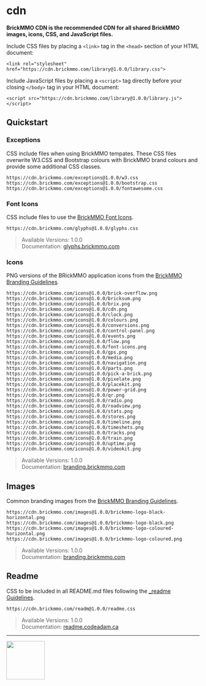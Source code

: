 # cdn

<style>@import url("//cdn.brickmmo.com/readme@1.0.0/readme.css");</style>

**BrickMMO CDN is the recommended CDN for all shared BrickMMO images, icons, CSS, and JavaScript files.**

Include CSS files by placing a `<link>` tag in the `<head>` section of your HTML document:

```
<link rel="stylesheet" href="https://cdn.brickmmo.com/library@1.0.0/library.css">
```

Include JavaScript files by placing a `<script>` tag directly before your closing `</body>` tag in your HTML document:

```
<script src="https://cdn.brickmmo.com/library@1.0.0/library.js"></script>
```

## Quickstart

### Exceptions

CSS include files when using BrickMMO tempates. These CSS files overwrite W3.CSS and Bootstrap colours with BrickMMO brand colours and provide some additional CSS classes.

```
https://cdn.brickmmo.com/exceptions@1.0.0/w3.css
https://cdn.brickmmo.com/exceptions@1.0.0/bootstrap.css
https://cdn.brickmmo.com/exceptions@1.0.0/fontawesome.css
```

### Font Icons

CSS include files to use the [BrickMMO Font Icons](https://glyphs.brickmmo.com).

```
https://cdn.brickmmo.com/glyphs@1.0.0/glyphs.css
```

> Available Versions: 1.0.0  
> Documentation: [glyphs.brickmmo.com](https://glyphs.brickmmo.com)

### Icons

PNG versions of the BRickMMO application icons from the [BrickMMO Branding Guidelines](https://branding.brickmmo.com).

```
https://cdn.brickmmo.com/icons@1.0.0/brick-overflow.png
https://cdn.brickmmo.com/icons@1.0.0/bricksum.png
https://cdn.brickmmo.com/icons@1.0.0/brix.png
https://cdn.brickmmo.com/icons@1.0.0/cdn.png
https://cdn.brickmmo.com/icons@1.0.0/clock.png
https://cdn.brickmmo.com/icons@1.0.0/colours.png
https://cdn.brickmmo.com/icons@1.0.0/conversions.png
https://cdn.brickmmo.com/icons@1.0.0/control-panel.png
https://cdn.brickmmo.com/icons@1.0.0/events.png
https://cdn.brickmmo.com/icons@1.0.0/flow.png
https://cdn.brickmmo.com/icons@1.0.0/font-icons.png
https://cdn.brickmmo.com/icons@1.0.0/gps.png
https://cdn.brickmmo.com/icons@1.0.0/media.png
https://cdn.brickmmo.com/icons@1.0.0/navigation.png
https://cdn.brickmmo.com/icons@1.0.0/parts.png
https://cdn.brickmmo.com/icons@1.0.0/pick-a-brick.png
https://cdn.brickmmo.com/icons@1.0.0/pixelate.png
https://cdn.brickmmo.com/icons@1.0.0/placekit.png
https://cdn.brickmmo.com/icons@1.0.0/power-grid.png
https://cdn.brickmmo.com/icons@1.0.0/qr.png
https://cdn.brickmmo.com/icons@1.0.0/radio.png
https://cdn.brickmmo.com/icons@1.0.0/roadview.png
https://cdn.brickmmo.com/icons@1.0.0/stats.png
https://cdn.brickmmo.com/icons@1.0.0/stores.png
https://cdn.brickmmo.com/icons@1.0.0/timeline.png
https://cdn.brickmmo.com/icons@1.0.0/timeshets.png
https://cdn.brickmmo.com/icons@1.0.0/tracks.png
https://cdn.brickmmo.com/icons@1.0.0/train.png
https://cdn.brickmmo.com/icons@1.0.0/uptime.png
https://cdn.brickmmo.com/icons@1.0.0/videokit.png
```

> Available Versions: 1.0.0  
> Documentation: [branding.brickmmo.com](https://branding.brickmmo.com)

## Images

Common branding images from the [BrickMMO Branding Guidelines](https://branding.brickmmo.com).

```
https://cdn.brickmmo.com/images@1.0.0/brickmmo-logo-black-horizontal.png
https://cdn.brickmmo.com/images@1.0.0/brickmmo-logo-black.png
https://cdn.brickmmo.com/images@1.0.0/brickmmo-logo-coloured-horizontal.png
https://cdn.brickmmo.com/images@1.0.0/brickmmo-logo-coloured.png
```

> Available Versions: 1.0.0  
> Documentation: [branding.brickmmo.com](https://branding.brickmmo.com)

## Readme

CSS to be included in all README.md files following the [\_readme Guidelines](readme.codeadam.ca).

```
https://cdn.brickmmo.com/readm@1.0.0/readme.css
```

> Available Versions: 1.0.0  
> Documentation: [readme.codeadam.ca](https://readme.codeadam.ca)

---

<a href="https://brickmmo.com">
<img src="https://cdn.brickmmo.com/images@1.0.0/brickmmo-logo-coloured-horizontal.png" width="100">
</a>
